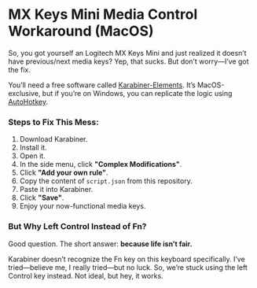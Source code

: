 # MX Keys Mini Media Control Workaround (MacOS)

So, you got yourself an Logitech MX Keys Mini and just realized it doesn’t have previous/next media keys? Yep, that sucks. But don’t worry—I’ve got the fix.

You’ll need a free software called [Karabiner-Elements](https://karabiner-elements.pqrs.org/). It’s MacOS-exclusive, but if you’re on Windows, you can replicate the logic using [AutoHotkey](https://www.autohotkey.com/).

### Steps to Fix This Mess:
1. Download Karabiner.
2. Install it.
3. Open it.
4. In the side menu, click **"Complex Modifications"**.
5. Click **"Add your own rule"**.
6. Copy the content of `script.json` from this repository.
7. Paste it into Karabiner.
8. Click **"Save"**.
9. Enjoy your now-functional media keys.

### But Why Left Control Instead of Fn?
Good question. The short answer: **because life isn’t fair.**

Karabiner doesn’t recognize the Fn key on this keyboard specifically. I’ve tried—believe me, I really tried—but no luck. So, we’re stuck using the left Control key instead. Not ideal, but hey, it works.
